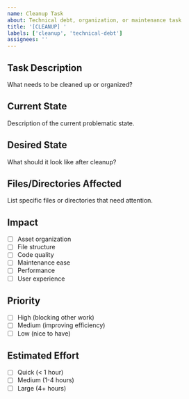 ```yaml
---
name: Cleanup Task
about: Technical debt, organization, or maintenance task
title: '[CLEANUP] '
labels: ['cleanup', 'technical-debt']
assignees: ''
---
```


## Task Description
What needs to be cleaned up or organized?

## Current State
Description of the current problematic state.

## Desired State
What should it look like after cleanup?

## Files/Directories Affected
List specific files or directories that need attention.

## Impact
- [ ] Asset organization
- [ ] File structure
- [ ] Code quality
- [ ] Maintenance ease
- [ ] Performance
- [ ] User experience

## Priority
- [ ] High (blocking other work)
- [ ] Medium (improving efficiency)
- [ ] Low (nice to have)

## Estimated Effort
- [ ] Quick (< 1 hour)
- [ ] Medium (1-4 hours)  
- [ ] Large (4+ hours)